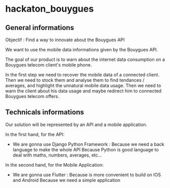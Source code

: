# hackaton_bouygues

## General informations

Objectif : Find a way to innovate about the Bouygues API

We want to use the mobile data informations given by the Bouygues API.

The goal of our product is to warn about the internet data consumption on a Bouygues telecom client's mobile phone.

In the first step we need to recover the mobile data of a connected client.
Then we need to stock them and analyse them to find tendances / averages, and highlight the unnatural mobile data usage.
Then we need to warn the client about his data usage and maybe redirect him to connected Bouygues telecom offers.

## Technicals informations

Our solution will be represented by an API and a mobile application.

In the first hand, for the API:

- We are gonna use Django Python Framework :
Because we need a back language to make the whole API
Because Python is good language to deal with maths, numbers, averages, etc...

In the second hand, for the Mobile Application:

- We are gonna use Flutter :
Because is more convenient to build on IOS and Android
Because we need a simple application